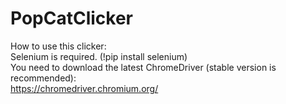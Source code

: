 # PopCatClicker
How to use this clicker:  
Selenium is required. (!pip install selenium)  
You need to download the latest ChromeDriver (stable version is recommended):  
https://chromedriver.chromium.org/
